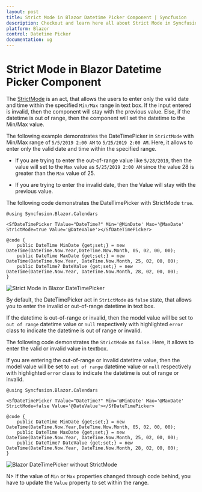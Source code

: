 ```yaml
---
layout: post
title: Strict Mode in Blazor Datetime Picker Component | Syncfusion
description: Checkout and learn here all about Strict Mode in Syncfusion Blazor Datetime Picker component and more.
platform: Blazor
control: Datetime Picker 
documentation: ug
---
```


# Strict Mode in Blazor Datetime Picker Component

The [StrictMode](https://help.syncfusion.com/cr/blazor/Syncfusion.Blazor.Calendars.SfDateTimePicker-1.html#Syncfusion_Blazor_Calendars_SfDateTimePicker_1_StrictMode) is an act, that allows the users to enter only the valid date and time within the specified `Min/Max` range in text box. If the input entered is invalid, then the component will stay with the previous value. Else, if the datetime is out of range, then the component will set the datetime to the Min/Max value.

The following example demonstrates the DateTimePicker in `StrictMode` with Min/Max range of `5/5/2019 2:00 AM` to `5/25/2019 2:00 AM`. Here, it allows to enter only the valid date and time within the specified range.

* If you are trying to enter the out-of-range value like `5/28/2019`, then the value will set to the `Max` value as `5/25/2019 2:00 AM` since the value 28 is greater than the `Max` value of 25.

* If you are trying to enter the invalid date, then the Value will stay with the previous value.

The following code demonstrates the DateTimePicker with StrictMode `true`.

```cshtml
@using Syncfusion.Blazor.Calendars

<SfDateTimePicker TValue="DateTime?" Min='@MinDate' Max='@MaxDate' StrictMode=true Value='@DateValue'></SfDateTimePicker>

@code {
    public DateTime MinDate {get;set;} = new DateTime(DateTime.Now.Year,DateTime.Now.Month, 05, 02, 00, 00);
    public DateTime MaxDate {get;set;} = new DateTime(DateTime.Now.Year, DateTime.Now.Month, 25, 02, 00, 00);
    public DateTime? DateValue {get;set;} = new DateTime(DateTime.Now.Year, DateTime.Now.Month, 28, 02, 00, 00);
}
```

![Strict Mode in Blazor DateTimePicker](./images/blazor-datetimepicker-strictmode.png)

By default, the DateTimePicker act in `StrictMode` as `false` state, that allows you to enter the invalid or out-of-range datetime in text box.

If the datetime is out-of-range or invalid, then the model value will be set to `out of range` datetime value or `null` respectively with highlighted `error` class to indicate the datetime is out of range or invalid.

The following code demonstrates the `StrictMode` as `false`. Here, it allows to enter the valid or invalid value in textbox.

If you are entering the out-of-range or invalid datetime value, then the model value will be set to `out of range` datetime value or `null` respectively with highlighted `error` class to indicate the datetime is out of range or invalid.

```cshtml
@using Syncfusion.Blazor.Calendars

<SfDateTimePicker TValue="DateTime?" Min='@MinDate' Max='@MaxDate' StrictMode=false Value='@DateValue'></SfDateTimePicker>

@code {
    public DateTime MinDate {get;set;} = new DateTime(DateTime.Now.Year,DateTime.Now.Month, 05, 02, 00, 00);
    public DateTime MaxDate {get;set;} = new DateTime(DateTime.Now.Year, DateTime.Now.Month, 25, 02, 00, 00);
    public DateTime? DateValue {get;set;} = new DateTime(DateTime.Now.Year, DateTime.Now.Month, 28, 02, 00, 00);
}
```



![Blazor DateTimePicker without StrictMode](./images/blazor-datetimepicker-without-strictmode.png)

N> If the value of `Min` or `Max` properties changed through code behind, you have to update the `Value` property to set within the range.